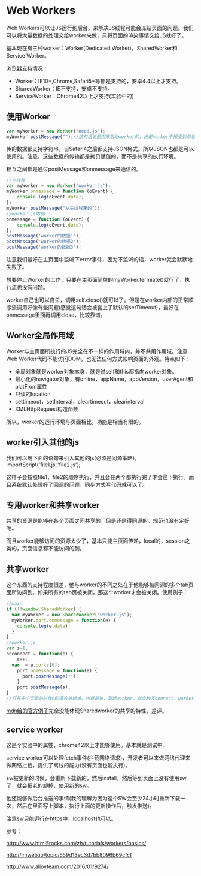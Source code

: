 # Web Workers
Web Workers可以让JS运行到后台，来解决JS线程可能会冻结页面的问题。我们可以将大量数据的处理交给worker来做，只将页面的渲染事情交给JS就好了。

基本现在有三种worker：Worker(Dedicated Worker)，SharedWorker和Service Worker。

浏览器支持情况：

 - Worker：IE10+,Chrome,Safari5+等都是支持的，安卓4.4以上才支持。
 - SharedWorker：IE不支持，安卓不支持。
 - ServiceWorker：Chrome42以上才支持(实验中的)

## 使用Worker

```javascript
var myWorker = new Worker('need.js');
myWorker.postMessage("");//这句话说是用来启动worker的，说是worker不接受到信息是不会触发的，但是Chrome好像只要new了就会执行..
```

传的数据都支持字符串，自Safari4之后都支持JSON格式。所以JSON也都是可以使用的。注意，这些数据的传输都是拷贝赋值的，而不是共享的执行环境。

相互之间都是通过postMessage和onmessage来通信的。

```javascript
//主线程
var myWorker = new Worker('worker.js');
myWorker.onmessage = function (oEvent) {
    console.log(oEvent.data);
};
myWorker.postMessage("从主线程来的");
//worker.js内部
onmessage = function (oEvent) {
    console.log(oEvent.data);
};
postMessage('worker的数据1');
postMessage('worker的数据2');
postMessage('worker的数据3');
```

注意我们最好在主页面中监听下error事件，因为不监听的话，worker就会默默地失败了。

想要停止Worker的工作，只要在主页面简单的myWorker.termiate()就行了，执行流也没有问题。

worker自己也可以自杀，调用self.close()就可以了。但是在worker内部的正常顺序流调用好像有些问题(感觉这句话会被套上了默认的setTimeout)，最好在onmessage里面再调用close，比较靠谱。

## Worker全局作用域
Worker与主页面所执行的JS完全在不一样的作用域内，并不共用作用域。注意：Web Worker代码不能访问DOM，也无法任何方式影响页面的外观。特点如下：

 - 全局对象就是worker对象本身，就是说self和this都指向worker对象。
 - 最小化的navigator对象，有online，appName，appVersion，userAgent和platFrom属性
 - 只读的location
 - settimeout，setInterval，cleartimeout，clearinterval
 - XMLHttpRequest构造函数

所以，worker的运行环境与页面相比，功能是相当有限的。

## worker引入其他的js
我们可以用下面的语句来引入其他的js(必须是同源策略)，importScript('file1.js','file2.js');

这样子会按照file1，file2的顺序执行，并且会在两个都执行完了才会往下执行。而且系统默认处理好了回调的问题，同步方式写代码就可以了。

## 专用worker和共享worker
共享的资源是能够在各个页面之间共享的，但是还是得同源的。规范也没有定好呢..

而且worker能够访问的资源太少了，基本只能主页面传递，local的，session之类的，页面信息都不能访问的到。

## 共享worker
这个东西的支持程度很差，他与worker的不同之处在于他能够被同源的多个tab页面所访问到。如果所有的tab页被关闭，那这个worker才会被关闭。使用例子：

```javascript
//main
if (!!window.SharedWorker) {
  var myWorker = new SharedWorker("worker.js");
  myWorker.port.onmessage = function(e) {
    console.log(e.data);
  }
}
//worker.js
var s=1;
onconnect = function(e) {
	s++;
  var  = e.ports[0];
	port.onmessage = function(e) {
	  port.postMessage("");
	}
	port.postMessage(s);
}
//打开多个页面的时候s的值会被递增，也就是说，新建worker，就会触发connect。worker.js的内部变量是可以被各个tab访问到的。
```

[mdn给的官方例子](https://github.com/mdn/simple-shared-worker)完全没能体现Sharedworker的共享的特性，差评。

## service worker
这是个实验中的属性，chrome42以上才能够使用。基本就是测试中..

service worker可以处理fetch事件(拦截网络请求)，开发者可以来做网络代理来做网络拦截，提供了离线的能力(没有页面也能执行)。

sw被更新的时候，会重新下载新的，然后install，然后等到页面上没有使用sw了，就会把老的卸掉，使用新的sw。

他还能够做后台推送的事情(我的理解为因为这个SW会至少24小时重新下载一次，然后在里面写上脚本，执行上面的更新操作后，触发推送)。

注意sw只能运行在https中，localhost也可以。

参考：

  http://www.html5rocks.com/zh/tutorials/workers/basics/

  http://imweb.io/topic/559d13ec3d7bb8096b69cfcf

  http://www.alloyteam.com/2016/01/9274/
